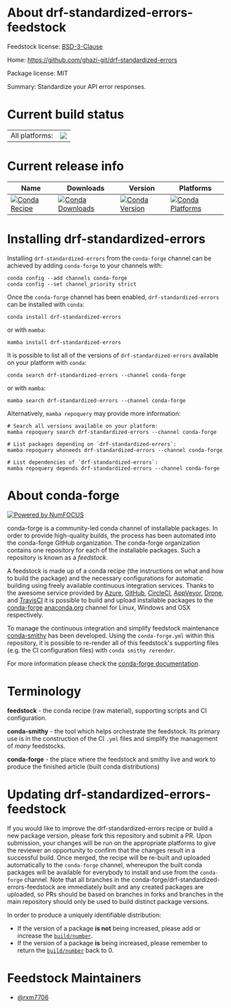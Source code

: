 About drf-standardized-errors-feedstock
=======================================

Feedstock license: [BSD-3-Clause](https://github.com/conda-forge/drf-standardized-errors-feedstock/blob/main/LICENSE.txt)

Home: https://github.com/ghazi-git/drf-standardized-errors

Package license: MIT

Summary: Standardize your API error responses.

Current build status
====================


<table><tr><td>All platforms:</td>
    <td>
      <a href="https://dev.azure.com/conda-forge/feedstock-builds/_build/latest?definitionId=19326&branchName=main">
        <img src="https://dev.azure.com/conda-forge/feedstock-builds/_apis/build/status/drf-standardized-errors-feedstock?branchName=main">
      </a>
    </td>
  </tr>
</table>

Current release info
====================

| Name | Downloads | Version | Platforms |
| --- | --- | --- | --- |
| [![Conda Recipe](https://img.shields.io/badge/recipe-drf--standardized--errors-green.svg)](https://anaconda.org/conda-forge/drf-standardized-errors) | [![Conda Downloads](https://img.shields.io/conda/dn/conda-forge/drf-standardized-errors.svg)](https://anaconda.org/conda-forge/drf-standardized-errors) | [![Conda Version](https://img.shields.io/conda/vn/conda-forge/drf-standardized-errors.svg)](https://anaconda.org/conda-forge/drf-standardized-errors) | [![Conda Platforms](https://img.shields.io/conda/pn/conda-forge/drf-standardized-errors.svg)](https://anaconda.org/conda-forge/drf-standardized-errors) |

Installing drf-standardized-errors
==================================

Installing `drf-standardized-errors` from the `conda-forge` channel can be achieved by adding `conda-forge` to your channels with:

```
conda config --add channels conda-forge
conda config --set channel_priority strict
```

Once the `conda-forge` channel has been enabled, `drf-standardized-errors` can be installed with `conda`:

```
conda install drf-standardized-errors
```

or with `mamba`:

```
mamba install drf-standardized-errors
```

It is possible to list all of the versions of `drf-standardized-errors` available on your platform with `conda`:

```
conda search drf-standardized-errors --channel conda-forge
```

or with `mamba`:

```
mamba search drf-standardized-errors --channel conda-forge
```

Alternatively, `mamba repoquery` may provide more information:

```
# Search all versions available on your platform:
mamba repoquery search drf-standardized-errors --channel conda-forge

# List packages depending on `drf-standardized-errors`:
mamba repoquery whoneeds drf-standardized-errors --channel conda-forge

# List dependencies of `drf-standardized-errors`:
mamba repoquery depends drf-standardized-errors --channel conda-forge
```


About conda-forge
=================

[![Powered by
NumFOCUS](https://img.shields.io/badge/powered%20by-NumFOCUS-orange.svg?style=flat&colorA=E1523D&colorB=007D8A)](https://numfocus.org)

conda-forge is a community-led conda channel of installable packages.
In order to provide high-quality builds, the process has been automated into the
conda-forge GitHub organization. The conda-forge organization contains one repository
for each of the installable packages. Such a repository is known as a *feedstock*.

A feedstock is made up of a conda recipe (the instructions on what and how to build
the package) and the necessary configurations for automatic building using freely
available continuous integration services. Thanks to the awesome service provided by
[Azure](https://azure.microsoft.com/en-us/services/devops/), [GitHub](https://github.com/),
[CircleCI](https://circleci.com/), [AppVeyor](https://www.appveyor.com/),
[Drone](https://cloud.drone.io/welcome), and [TravisCI](https://travis-ci.com/)
it is possible to build and upload installable packages to the
[conda-forge](https://anaconda.org/conda-forge) [anaconda.org](https://anaconda.org/)
channel for Linux, Windows and OSX respectively.

To manage the continuous integration and simplify feedstock maintenance
[conda-smithy](https://github.com/conda-forge/conda-smithy) has been developed.
Using the ``conda-forge.yml`` within this repository, it is possible to re-render all of
this feedstock's supporting files (e.g. the CI configuration files) with ``conda smithy rerender``.

For more information please check the [conda-forge documentation](https://conda-forge.org/docs/).

Terminology
===========

**feedstock** - the conda recipe (raw material), supporting scripts and CI configuration.

**conda-smithy** - the tool which helps orchestrate the feedstock.
                   Its primary use is in the construction of the CI ``.yml`` files
                   and simplify the management of *many* feedstocks.

**conda-forge** - the place where the feedstock and smithy live and work to
                  produce the finished article (built conda distributions)


Updating drf-standardized-errors-feedstock
==========================================

If you would like to improve the drf-standardized-errors recipe or build a new
package version, please fork this repository and submit a PR. Upon submission,
your changes will be run on the appropriate platforms to give the reviewer an
opportunity to confirm that the changes result in a successful build. Once
merged, the recipe will be re-built and uploaded automatically to the
`conda-forge` channel, whereupon the built conda packages will be available for
everybody to install and use from the `conda-forge` channel.
Note that all branches in the conda-forge/drf-standardized-errors-feedstock are
immediately built and any created packages are uploaded, so PRs should be based
on branches in forks and branches in the main repository should only be used to
build distinct package versions.

In order to produce a uniquely identifiable distribution:
 * If the version of a package **is not** being increased, please add or increase
   the [``build/number``](https://docs.conda.io/projects/conda-build/en/latest/resources/define-metadata.html#build-number-and-string).
 * If the version of a package **is** being increased, please remember to return
   the [``build/number``](https://docs.conda.io/projects/conda-build/en/latest/resources/define-metadata.html#build-number-and-string)
   back to 0.

Feedstock Maintainers
=====================

* [@rxm7706](https://github.com/rxm7706/)

